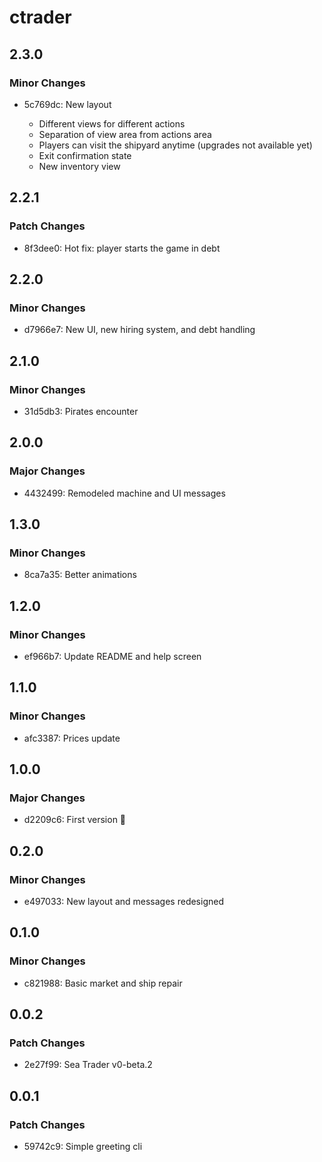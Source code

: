 # ctrader

## 2.3.0

### Minor Changes

- 5c769dc: New layout

  - Different views for different actions
  - Separation of view area from actions area
  - Players can visit the shipyard anytime (upgrades not available yet)
  - Exit confirmation state
  - New inventory view

## 2.2.1

### Patch Changes

- 8f3dee0: Hot fix: player starts the game in debt

## 2.2.0

### Minor Changes

- d7966e7: New UI, new hiring system, and debt handling

## 2.1.0

### Minor Changes

- 31d5db3: Pirates encounter

## 2.0.0

### Major Changes

- 4432499: Remodeled machine and UI messages

## 1.3.0

### Minor Changes

- 8ca7a35: Better animations

## 1.2.0

### Minor Changes

- ef966b7: Update README and help screen

## 1.1.0

### Minor Changes

- afc3387: Prices update

## 1.0.0

### Major Changes

- d2209c6: First version 🚀

## 0.2.0

### Minor Changes

- e497033: New layout and messages redesigned

## 0.1.0

### Minor Changes

- c821988: Basic market and ship repair

## 0.0.2

### Patch Changes

- 2e27f99: Sea Trader v0-beta.2

## 0.0.1

### Patch Changes

- 59742c9: Simple greeting cli
